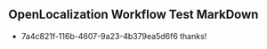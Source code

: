 ## OpenLocalization Workflow Test MarkDown
* 7a4c821f-116b-4607-9a23-4b379ea5d6f6 thanks!

<!--HONumber=Jul16_HO3-->


